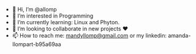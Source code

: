 - 👋 Hi, I’m @allomp
- 👀 I’m interested in Programming
- 🌱 I’m currently learning: Linux and Phyton.
- 💞️ I’m looking to collaborate in new projects ♥
- 📫 How to reach me: mandyllomp@gmail.com or my linkedin: amanda-llompart-b95a69aa

<!---
allomp/allomp is a ✨ special ✨ repository because its `README.md` (this file) appears on your GitHub profile.
You can click the Preview link to take a look at your changes.
--->
